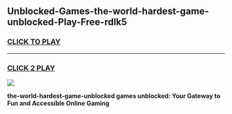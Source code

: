 
## Unblocked-Games-the-world-hardest-game-unblocked-Play-Free-rdlk5
<h3>
<a href="https://premium76.site?title=the-world-hardest-game-unblocked&ref=10A">CLICK TO PLAY</a></h3>
<hr>

<h3>
<a href="https://premium76.site?title=the-world-hardest-game-unblocked&ref=10A">CLICK 2 PLAY</a>
  
</h3>

<a href="https://premium76.site?title=the-world-hardest-game-unblocked&ref=10A"><img src="https://clearcache.store/games.png"></a>


**the-world-hardest-game-unblocked games unblocked: Your Gateway to Fun and Accessible Online Gaming**
